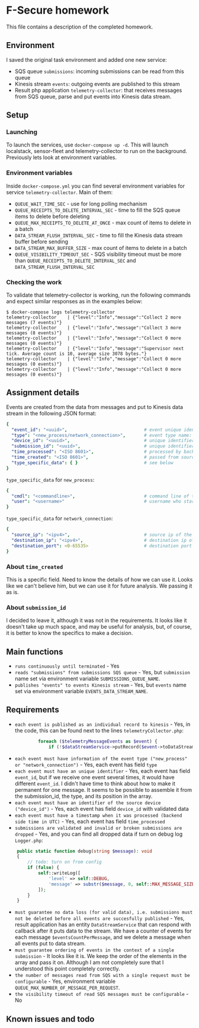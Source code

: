 # F-Secure homework

This file contains a description of the completed homework.

## Environment

I saved the original task environment and added one new service:

* SQS queue `submissions`: incoming submissions can be read from this queue
* Kinesis stream `events`: outgoing events are published to this stream
* Result php application `telemetry-collector`:  that receives messages from SQS queue, parse and put events into
  Kinesis data stream.

## Setup

### Launching

To launch the services, use `docker-compose up -d`. This will launch localstack, sensor-fleet and telemetry-collector to
run on the background. Previously lets look at environment variables.

### Environment variables

Inside `docker-compose.yml` you can find several environment variables for service `telemetry-collector`. Main of them:

* `QUEUE_WAIT_TIME_SEC` - use for long polling mechanism
* `QUEUE_RECEIPTS_TO_DELETE_INTERVAL_SEC` - time to fill the SQS queue items to delete before deleting
* `QUEUE_MAX_RECEIPTS_TO_DELETE_AT_ONCE` - max count of items to delete in a batch
* `DATA_STREAM_FLUSH_INTERVAL_SEC` - time to fill the Kinesis data stream buffer before sending
* `DATA_STREAM_MAX_BUFFER_SIZE` - max count of items to delete in a batch
* `QUEUE_VISIBILITY_TIMEOUT_SEC` - SQS visibility timeout must be more than `QUEUE_RECEIPTS_TO_DELETE_INTERVAL_SEC`
  and `DATA_STREAM_FLUSH_INTERVAL_SEC`

### Checking the work

To validate that telemetry-collector is working, run the following commands and expect similar responses as in the
examples below:

```console
$ docker-compose logs telemetry-collector
telemetry-collector    | {"level":"Info","message":"Collect 2 more messages (7 events)"}
telemetry-collector    | {"level":"Info","message":"Collect 3 more messages (8 events)"}
telemetry-collector    | {"level":"Info","message":"Collect 0 more messages (0 events)"}
telemetry-collector    | {"level":"Info","message":"Supervisor next tick. Average count is 10, average size 3078 bytes."}
telemetry-collector    | {"level":"Info","message":"Collect 0 more messages (0 events)"}
telemetry-collector    | {"level":"Info","message":"Collect 0 more messages (0 events)"}
```

## Assignment details

Events are created from the data from messages and put to Kinesis data stream in the following JSON format:

```yaml
{
  "event_id": "<uuid>",                             # event unique identifier generated inside telemetry-collector app
  "type": "<new_process/network_connection>",       # event type name: "new_process" or "network_connection" (string)
  "device_id": "<uuid>",                            # unique identifier of the device (string)
  "submission_id": "<uuid>",                        # unique identifier of the submission (string)
  "time_processed": "<ISO 8601>",                   # processed by backend time, UTC (string)
  "time_created": "<ISO 8601>",                     # passed from source, creation time of the submission, device local time (string)
  "type_specific_data": { }                         # see below
}
```

`type_specific_data` for `new_process`:

```yaml
{
  "cmdl": "<commandline>",                          # command line of the executed process (string)
  "user": "<username>"                              # username who started the process (string)
}
```

`type_specific_data` for `network_connection`:

```yaml
{
  "source_ip": "<ipv4>",                            # source ip of the network connection, e.g. "192.168.0.1" (string)
  "destination_ip": "<ipv4>",                       # destination ip of the network connection, e.g. "142.250.74.110" (string)
  "destination_port": <0-65535>                     # destination port of the network connection, e.g. 443 (integer)
}
```

### About `time_created`

This is a specific field. Need to know the details of how we can use it. Looks like we can't believe him, but we can use
it for future analysis. We passing it as is.

### About `submission_id`

I decided to leave it, although it was not in the requirements. It looks like it doesn't take up much space, and may be useful for analysis, but, of course, it is better to know the specifics to make a decision.

## Main functions

* `runs continuously until terminated` - Yes
* `reads "submissions" from submissions SQS queue` - Yes, but `submission` name set via environment
  variable `SUBMISSIONS_QUEUE_NAME`.
* `publishes "events" to events Kinesis stream` - Yes, but `events` name set via environment
  variable `EVENTS_DATA_STREAM_NAME`.

## Requirements

* `each event is published as an individual record to kinesis` - Yes, in the code, this can be found next to the lines `telemetryCollector.php`:
```php
            foreach ($telemetryMessageEvents as $event) {
                if (!$dataStreamService->putRecord($event->toDataStreamRecord(), $afterSendingCallback)) {
```
* `each event must have information of the event type ("new_process" or "network_connection")` - Yes, each event has field `type` 
* `each event must have an unique identifier` - Yes, each event has field `event_id`, but if we receive one event several times, it would have different `event_id`. I didn't have time to think about how to make it permanent for one message. It seems to be possible to assemble it from the submission_id, the type, and its position in the array.
* `each event must have an identifier of the source device ("device_id")` - Yes, each event has field `device_id` with validated data
* `each event must have a timestamp when it was processed (backend side time in UTC)` - Yes, each event has field `time_processed`
* `submissions are validated and invalid or broken submissions are dropped` - Yes, and you can find all dropped data if turn on debug log `Logger.php`:
```php
    public static function debug(string $message): void
    {
        // todo: turn on from config
        if (false) {
            self::writeLog([
                'level' => self::DEBUG,
                'message' => substr($message, 0, self::MAX_MESSAGE_SIZE),
            ]);
        }
    }
```
* `must guarantee no data loss (for valid data), i.e. submissions must not be deleted before all events are succesfully published` - Yes, result application has an entity `DataStreamService` that can respond with callback after it puts data to the stream. We have a counter of events for each message `$eventsCountPerMessage`, and we delete a message when all events put to data stream. 
* `must guarantee ordering of events in the context of a single submission` - It looks like it is. We keep the order of the elements in the array and pass it on. Although I am not completely sure that I understood this point completely correctly.
* `the number of messages read from SQS with a single request must be configurable` - Yes, environment variable `QUEUE_MAX_NUMBER_OF_MESSAGE_PER_REQUEST`. 
* `the visibility timeout of read SQS messages must be configurable` - No

## Known issues and todo